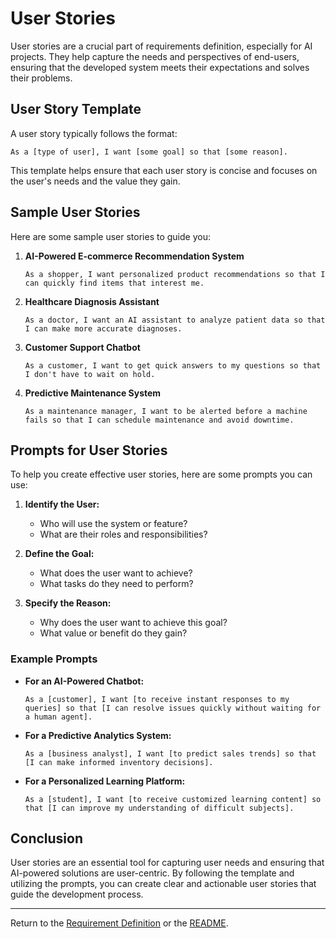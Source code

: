 # User Stories

User stories are a crucial part of requirements definition, especially for AI projects. They help capture the needs and perspectives of end-users, ensuring that the developed system meets their expectations and solves their problems.

## User Story Template

A user story typically follows the format:
```
As a [type of user], I want [some goal] so that [some reason].
```

This template helps ensure that each user story is concise and focuses on the user's needs and the value they gain.

## Sample User Stories

Here are some sample user stories to guide you:

1. **AI-Powered E-commerce Recommendation System**
   ```
   As a shopper, I want personalized product recommendations so that I can quickly find items that interest me.
   ```

2. **Healthcare Diagnosis Assistant**
   ```
   As a doctor, I want an AI assistant to analyze patient data so that I can make more accurate diagnoses.
   ```

3. **Customer Support Chatbot**
   ```
   As a customer, I want to get quick answers to my questions so that I don't have to wait on hold.
   ```

4. **Predictive Maintenance System**
   ```
   As a maintenance manager, I want to be alerted before a machine fails so that I can schedule maintenance and avoid downtime.
   ```

## Prompts for User Stories

To help you create effective user stories, here are some prompts you can use:

1. **Identify the User:**
   - Who will use the system or feature?
   - What are their roles and responsibilities?

2. **Define the Goal:**
   - What does the user want to achieve?
   - What tasks do they need to perform?

3. **Specify the Reason:**
   - Why does the user want to achieve this goal?
   - What value or benefit do they gain?

### Example Prompts

- **For an AI-Powered Chatbot:**
  ```
  As a [customer], I want [to receive instant responses to my queries] so that [I can resolve issues quickly without waiting for a human agent].
  ```

- **For a Predictive Analytics System:**
  ```
  As a [business analyst], I want [to predict sales trends] so that [I can make informed inventory decisions].
  ```

- **For a Personalized Learning Platform:**
  ```
  As a [student], I want [to receive customized learning content] so that [I can improve my understanding of difficult subjects].
  ```

## Conclusion

User stories are an essential tool for capturing user needs and ensuring that AI-powered solutions are user-centric. By following the template and utilizing the prompts, you can create clear and actionable user stories that guide the development process.

---

Return to the [Requirement Definition](../README.md#requirement-definition) or the [README](../README.md).
